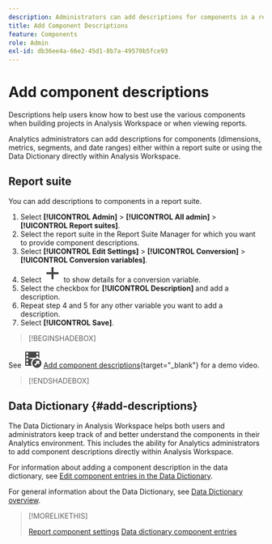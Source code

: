 ```yaml
---
description: Administrators can add descriptions for components in a report suite or using the data dictionary.
title: Add Component Descriptions
feature: Components
role: Admin
exl-id: db36ee4a-66e2-45d1-8b7a-49570b5fce93
---
```

# Add component descriptions

Descriptions help users know how to best use the various components when building projects in Analysis Workspace or when viewing reports. 

Analytics administrators can add descriptions for components (dimensions, metrics, segments, and date ranges) either within a report suite or using the Data Dictionary directly within Analysis Workspace. 

## Report suite

You can add descriptions to components in a report suite.

1. Select **[!UICONTROL Admin]** > **[!UICONTROL All admin]** >  **[!UICONTROL Report suites]**.
1. Select the report suite in the Report Suite Manager for which you want to provide component descriptions.
1. Select **[!UICONTROL Edit Settings]** > **[!UICONTROL Conversion]** > **[!UICONTROL Conversion variables]**.
1. Select ![Add](/help/assets/icons/Add.svg) to show details for a conversion variable.
1. Select the checkbox for **[!UICONTROL Description]** and add a description.
1. Repeat step 4 and 5 for any other variable you want to add a description.
1. Select **[!UICONTROL Save]**.

>[!BEGINSHADEBOX]

See ![VideoCheckedOut](/help/assets/icons/VideoCheckedOut.svg) [Add component descriptions](https://video.tv.adobe.com/v/25453?quality=12&learn=on){target="_blank"} for a demo video.

>[!ENDSHADEBOX]


## Data Dictionary {#add-descriptions}

The Data Dictionary in Analysis Workspace helps both users and administrators keep track of and better understand the components in their Analytics environment. This includes the ability for Analytics administrators to add component descriptions directly within Analysis Workspace. 

For information about adding a component description in the data dictionary, see [Edit component entries in the Data Dictionary](/help/analyze/analysis-workspace/components/data-dictionary/edit-entries-data-dictionary.md).

For general information about the Data Dictionary, see [Data Dictionary overview](/help/analyze/analysis-workspace/components/data-dictionary/data-dictionary-overview.md).

>[!MORELIKETHIS]
>
>[Report component settings](/help/components/vrs/vrs-components.md)
>[Data dictionary component entries](/help/analyze/analysis-workspace/components/data-dictionary/edit-entries-data-dictionary.md)
>
